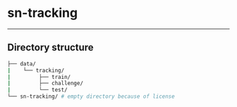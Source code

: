 # sn-tracking

-----------------------

## Directory structure
```bash
├── data/
|    └── tracking/
|         ├── train/
|         ├── challenge/
|         └── test/
└── sn-tracking/ # empty directory because of license
```
